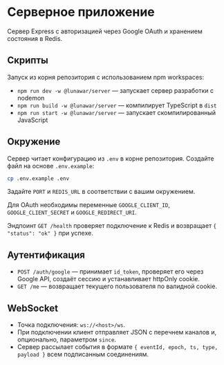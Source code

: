# Серверное приложение

Сервер Express с авторизацией через Google OAuth и хранением состояния в Redis.

## Скрипты

Запуск из корня репозитория с использованием npm workspaces:

- `npm run dev -w @lunawar/server` — запускает сервер разработки с nodemon
- `npm run build -w @lunawar/server` — компилирует TypeScript в `dist`
- `npm run start -w @lunawar/server` — запускает скомпилированный JavaScript

## Окружение

Сервер читает конфигурацию из `.env` в корне репозитория. Создайте файл на основе `.env.example`:

```bash
cp .env.example .env
```

Задайте `PORT` и `REDIS_URL` в соответствии с вашим окружением.

Для OAuth необходимы переменные `GOOGLE_CLIENT_ID`, `GOOGLE_CLIENT_SECRET` и `GOOGLE_REDIRECT_URI`.

Эндпоинт `GET /health` проверяет подключение к Redis и возвращает `{ "status": "ok" }` при успехе.

## Аутентификация

- `POST /auth/google` — принимает `id_token`, проверяет его через Google API, создаёт сессию и устанавливает httpOnly cookie.
- `GET /me` — возвращает текущего пользователя по валидной cookie.

## WebSocket

- Точка подключения: `ws://<host>/ws`.
- При подключении клиент отправляет JSON с перечнем каналов и, опционально, параметром `since`.
- Сервер рассылает события в формате `{ eventId, epoch, ts, type, payload }` всем подписанным соединениям.
